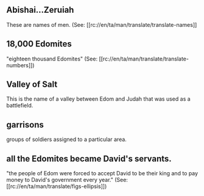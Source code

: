 ## Abishai...Zeruiah ##

These are names of men. (See: [[rc://en/ta/man/translate/translate-names]]

## 18,000 Edomites  ##

"eighteen thousand Edomites" (See: [[rc://en/ta/man/translate/translate-numbers]])

## Valley of Salt ##

This is the name of a valley between Edom and Judah that was used as a battlefield.

## garrisons ##

groups of soldiers assigned to a particular area.

## all the Edomites became David's servants. ##

"the people of Edom were forced to accept David to be their king and to pay money to David's government every year." (See: [[rc://en/ta/man/translate/figs-ellipsis]])